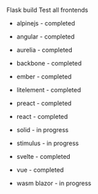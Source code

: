 Flask build
Test all frontends
- alpinejs - completed
- angular - completed
- aurelia - completed
- backbone - completed
- ember - completed
- litelement - completed

- preact - completed
- react - completed
- solid - in progress
- stimulus - in progress
- svelte - completed
- vue - completed
- wasm blazor - in progress